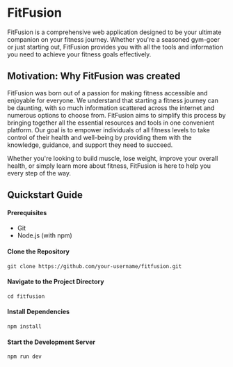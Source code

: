 <h1>FitFusion</h1>

<p>FitFusion is a comprehensive web application designed to be your ultimate companion on your fitness journey. 
Whether you're a seasoned gym-goer or just starting out, FitFusion provides you with all the tools and information 
you need to achieve your fitness goals effectively.</p>

<h2>Motivation: Why FitFusion was created</h2> 

<p>FitFusion was born out of a passion for making fitness accessible and enjoyable for everyone. We understand that starting a fitness journey can be daunting, with so much information scattered across the internet and numerous options to choose from. FitFusion aims to simplify this process by bringing together all the essential resources and tools in one convenient platform. Our goal is to empower individuals of all fitness levels to take control of their health and well-being by providing them with the knowledge, guidance, and support they need to succeed.</p>

<p>Whether you're looking to build muscle, lose weight, improve your overall health, or simply learn more about fitness, FitFusion is here to help you every step of the way.</p>

<h2>Quickstart Guide</h2>
<h4>Prerequisites</h4>
<ul>
  <li>Git</li>
  <li>Node.js (with npm)</li>
</ul>

<h4>Clone the Repository</h4>
<pre><code>git clone https://github.com/your-username/fitfusion.git
</code></pre>

<h4>Navigate to the Project Directory</h4>
<pre><code>cd fitfusion
</code></pre>

<h4>Install Dependencies</h4>
<pre><code>npm install
</code></pre>

<h4>Start the Development Server</h4>
<pre><code>npm run dev
</code></pre>

